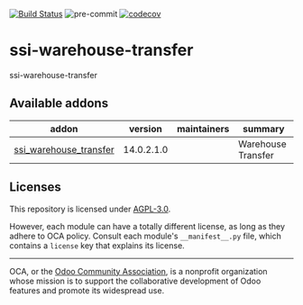 [![Build Status](https://travis-ci.com/open-synergy/ssi-warehouse-transfer.svg?branch=14.0)](https://travis-ci.com/open-synergy/ssi-warehouse-transfer)
![pre-commit](https://github.com/open-synergy/ssi-warehouse-transfer/actions/workflows/pre-commit.yml/badge.svg)
[![codecov](https://codecov.io/gh/open-synergy/ssi-warehouse-transfer/branch/14.0/graph/badge.svg)](https://codecov.io/gh/open-synergy/ssi-warehouse-transfer)

<!-- /!\ do not modify above this line -->

# ssi-warehouse-transfer

ssi-warehouse-transfer

<!-- /!\ do not modify below this line -->

<!-- prettier-ignore-start -->

[//]: # (addons)

Available addons
----------------
addon | version | maintainers | summary
--- | --- | --- | ---
[ssi_warehouse_transfer](ssi_warehouse_transfer/) | 14.0.2.1.0 |  | Warehouse Transfer

[//]: # (end addons)

<!-- prettier-ignore-end -->

## Licenses

This repository is licensed under [AGPL-3.0](LICENSE).

However, each module can have a totally different license, as long as they adhere to OCA
policy. Consult each module's `__manifest__.py` file, which contains a `license` key
that explains its license.

----

OCA, or the [Odoo Community Association](http://odoo-community.org/), is a nonprofit
organization whose mission is to support the collaborative development of Odoo features
and promote its widespread use.
